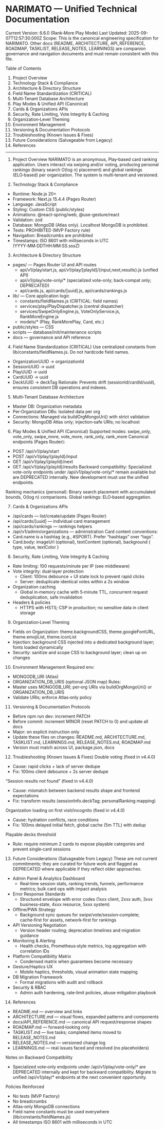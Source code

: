 # NARIMATO — Unified Technical Documentation

Current Version: 6.6.0 (Rank‑More Play Mode)
Last Updated: 2025-09-07T12:57:30.000Z
Scope: This is the canonical engineering specification for NARIMATO. Other docs (README, ARCHITECTURE, API_REFERENCE, ROADMAP, TASKLIST, RELEASE_NOTES, LEARNINGS) are companion governance and navigation documents and must remain consistent with this file.

Table of Contents
1. Project Overview
2. Technology Stack & Compliance
3. Architecture & Directory Structure
4. Field Name Standardization (CRITICAL)
5. Multi‑Tenant Database Architecture
6. Play Modes & Unified API (Canonical)
7. Cards & Organizations APIs
8. Security, Rate Limiting, Vote Integrity & Caching
9. Organization‑Level Theming
10. Environment Management
11. Versioning & Documentation Protocols
12. Troubleshooting (Known Issues & Fixes)
13. Future Considerations (Salvageable from Legacy)
14. References

---

1. Project Overview
NARIMATO is an anonymous, Play‑based card ranking application. Users interact via swiping and/or voting, producing personal rankings (binary search O(log n) placement) and global rankings (ELO‑based) per organization. The system is multi‑tenant and versioned.

2. Technology Stack & Compliance
- Runtime: Node.js 20+
- Framework: Next.js 15.4.4 (Pages Router)
- Language: JavaScript
- Styling: Custom CSS (public/styles)
- Animations: @react-spring/web, @use-gesture/react
- Validation: zod
- Database: MongoDB (Atlas only). Localhost MongoDB is prohibited.
- Tests: PROHIBITED (MVP Factory rule)
- Navigation: Breadcrumbs are prohibited
- Timestamps: ISO 8601 with milliseconds in UTC (YYYY‑MM‑DDTHH:MM:SS.sssZ)

3. Architecture & Directory Structure
- pages/ — Pages Router UI and API routes
  - api/v1/play/start.js, api/v1/play/[playId]/{input,next,results}.js (unified API)
  - api/v1/play/vote-only/* (specialized vote-only; back‑compat only; DEPRECATED)
  - api/cards.js, api/cards/[uuid].js, api/cards/rankings.js
- lib/ — Core application logic
  - constants/fieldNames.js (CRITICAL: field names)
  - services/play/PlayDispatcher.js (central dispatcher)
  - services/SwipeOnlyEngine.js, VoteOnlyService.js, RankMoreEngine.js
  - models/* (Play, RankMorePlay, Card, etc.)
- public/styles — CSS
- scripts — database/init/maintenance scripts
- docs — governance and API reference

4. Field Name Standardization (CRITICAL)
Use centralized constants from lib/constants/fieldNames.js. Do not hardcode field names.
- OrganizationUUID → organizationId
- SessionUUID → uuid
- PlayUUID → uuid
- CardUUID → uuid
- DeckUUID → deckTag
Rationale: Prevents drift (sessionId/cardId/uuid), ensures consistent DB operations and indexes.

5. Multi‑Tenant Database Architecture
- Master DB: Organization metadata
- Per‑Organization DBs: Isolated data per org
- Connections: Managed via buildOrgMongoUri() with strict validation
- Security: MongoDB Atlas only; injection‑safe URIs; no localhost

6. Play Modes & Unified API (Canonical)
Supported modes: swipe_only, vote_only, swipe_more, vote_more, rank_only, rank_more
Canonical endpoints (Pages Router):
- POST /api/v1/play/start
- POST /api/v1/play/{playId}/input
- GET  /api/v1/play/{playId}/next
- GET  /api/v1/play/{playId}/results
Backward compatibility: Specialized vote-only endpoints under /api/v1/play/vote-only/* remain available but are DEPRECATED internally. New development must use the unified endpoints.

Ranking mechanics (personal): Binary search placement with accumulated bounds, O(log n) comparisons. Global rankings: ELO‑based aggregation.

7. Cards & Organizations APIs
- /api/cards — list/create/update (Pages Router)
- /api/cards/[uuid] — individual card management
- /api/cards/rankings — rankings helpers
- /api/v1/admin/organizations — administration
Card content conventions:
- Card.name is a hashtag (e.g., #SPORT). Prefer “hashtags” over “tags”.
- Card.body: imageUrl (optional), textContent (optional), background { type, value, textColor }

8. Security, Rate Limiting, Vote Integrity & Caching
- Rate limiting: 100 requests/minute per IP (see middleware)
- Vote integrity: dual‑layer protection
  - Client: 100ms debounce + UI state lock to prevent rapid clicks
  - Server: deduplicate identical votes within a 2s window
- Organization caching
  - Global in‑memory cache with 5‑minute TTL, concurrent request deduplication, safe invalidation
- Headers & policies
  - HTTPS with HSTS; CSP in production; no sensitive data in client storage

9. Organization‑Level Theming
- Fields on Organization: theme.backgroundCSS, theme.googleFontURL, theme.emojiList, theme.iconList
- Injection: background CSS injected into a dedicated background layer; fonts loaded dynamically
- Security: sanitize and scope CSS to background layer; clean up on changes

10. Environment Management
Required env:
- MONGODB_URI (Atlas)
- ORGANIZATION_DB_URIS (optional JSON map)
Rules:
- Master uses MONGODB_URI; per‑org URIs via buildOrgMongoUri() or ORGANIZATION_DB_URIS
- Validate URIs; enforce Atlas‑only policy

11. Versioning & Documentation Protocols
- Before npm run dev: increment PATCH
- Before commit: increment MINOR (reset PATCH to 0) and update all docs
- Major: on explicit instruction only
- Update these files on changes: README.md, ARCHITECTURE.md, TASKLIST.md, LEARNINGS.md, RELEASE_NOTES.md, ROADMAP.md
- Version must match across UI, package.json, docs

12. Troubleshooting (Known Issues & Fixes)
Double voting (fixed in v4.4.0)
- Cause: rapid clicks + lack of server dedupe
- Fix: 100ms client debounce + 2s server dedupe

“Session results not found” (fixed in v4.4.0)
- Cause: mismatch between backend results shape and frontend expectations
- Fix: transform results (sessionInfo.deckTag; personalRanking mapping)

Organization loading on first visit/incognito (fixed in v4.4.0)
- Cause: hydration conflicts, race conditions
- Fix: 100ms delayed initial fetch, global cache (5m TTL) with dedup

Playable decks threshold
- Rule: require minimum 2 cards to expose playable categories and prevent single‑card sessions

13. Future Considerations (Salvageable from Legacy)
These are not current commitments; they are curated for future work and flagged as DEPRECATED where applicable if they reflect older approaches.
- Admin Panel & Analytics Dashboard
  - Real‑time session stats, ranking trends, funnels, performance metrics; bulk card ops with impact analysis
- Error Response Standards
  - Structured envelope with error codes (1xxx client, 2xxx auth, 3xxx business‑state, 4xxx resource, 5xxx system)
- Offline/PWA Strategy
  - Background sync queues for swipe/vote/session‑complete; cache‑first for assets, network‑first for rankings
- API Versioning Negotiation
  - Version header routing; deprecation timelines and migration guidance
- Monitoring & Alerting
  - Health checks, Prometheus‑style metrics, log aggregation with correlation IDs
- Platform Compatibility Matrix
  - Condensed matrix when guarantees become necessary
- Gesture/Haptics UX
  - Mobile haptics, thresholds, visual animation state mapping
- DB Migration Framework
  - Formal migrations with audit and rollback
- Security & RBAC
  - Admin auth hardening, rate‑limit policies, abuse mitigation playbook

14. References
- README.md — overview and links
- ARCHITECTURE.md — visual flows, expanded patterns and components
- docs/API_REFERENCE.md — canonical API request/response shapes
- ROADMAP.md — forward‑looking only
- TASKLIST.md — live tasks; completed items moved to RELEASE_NOTES.md
- RELEASE_NOTES.md — versioned change log
- LEARNINGS.md — real issues faced and resolved (no placeholders)

Notes on Backward Compatibility
- Specialized vote‑only endpoints under /api/v1/play/vote-only/* are DEPRECATED internally and kept for backward compatibility. Migrate to unified /api/v1/play/* endpoints at the next convenient opportunity.

Policies Reinforced
- No tests (MVP Factory)
- No breadcrumbs
- Atlas‑only MongoDB connections
- Field name constants must be used everywhere (lib/constants/fieldNames.js)
- All timestamps ISO 8601 with milliseconds in UTC
